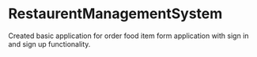 # RestaurentManagementSystem
Created basic application for order food item form application with sign in and sign up functionality.
